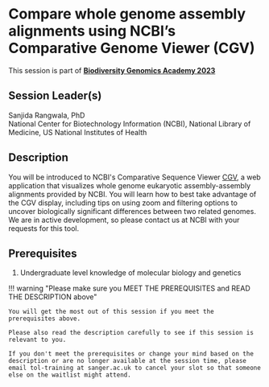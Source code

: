 # Compare whole genome assembly alignments using NCBI’s Comparative Genome Viewer (CGV)

This session is part of [**Biodiversity Genomics Academy 2023**](https://BGA23.org)

## Session Leader(s)

Sanjida Rangwala, PhD  
National Center for Biotechnology Information (NCBI), National Library of Medicine, US National Institutes of Health

## Description

You will be introduced to NCBI's Comparative Sequence Viewer [CGV](https://ncbi.nlm.nih.gov/genome/cgv/), a web application that visualizes whole genome eukaryotic assembly-assembly alignments provided by NCBI. You will learn how to best take advantage of the CGV display, including tips on using zoom and filtering options to uncover biologically significant differences between two related genomes. We are in active development, so please contact us at NCBI with your requests for this tool.

## Prerequisites

1. Undergraduate level knowledge of molecular biology and genetics

!!! warning "Please make sure you MEET THE PREREQUISITES and READ THE DESCRIPTION above"

    You will get the most out of this session if you meet the prerequisites above.

    Please also read the description carefully to see if this session is relevant to you.
    
    If you don't meet the prerequisites or change your mind based on the description or are no longer available at the session time, please email tol-training at sanger.ac.uk to cancel your slot so that someone else on the waitlist might attend.
